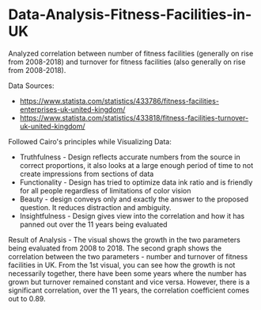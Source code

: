 # Data-Analysis-Fitness-Facilities-in-UK

Analyzed correlation between number of fitness facilities (generally on rise from 2008-2018) and turnover for fitness facilities (also generally on rise from 2008-2018). 

Data Sources:
* https://www.statista.com/statistics/433786/fitness-facilities-enterprises-uk-united-kingdom/
* https://www.statista.com/statistics/433818/fitness-facilities-turnover-uk-united-kingdom/

Followed Cairo's principles while Visualizing Data:
* Truthfulness - Design reflects accurate numbers from the source in correct proportions, it also looks at a large enough period of time to not create impressions from sections of data
* Functionality - Design has tried to optimize data ink ratio and is friendly for all people regardless of limitations of color vision
* Beauty - design conveys only and exactly the answer to the proposed question. It reduces distraction and ambiguity.
* Insightfulness - Design gives view into the correlation and how it has panned out over the 11 years being evaluated

Result of Analysis - The visual shows the growth in the two parameters being evaluated from 2008 to 2018. The second graph shows the correlation between the two parameters - number and turnover of fitness facilities in UK. From the 1st visual, you can see how the growth is not necessarily together, there have been some years where the number has grown but turnover remained constant and vice versa. However, there is a significant correlation, over the 11 years, the correlation coefficient comes out to 0.89.
